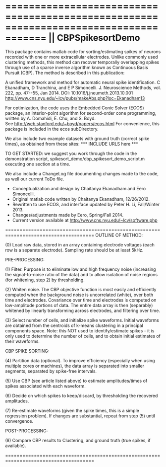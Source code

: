 =====================================================================================
||  CBPSpikesortDemo 
=====================================================================================

This package contains matlab code for sorting/estimating spikes of
neurons recorded with one or more extracellular electrodes.  Unlike
commonly used clustering methods, this method can recover temporally
overlapping spikes through use of a sparse inverse algorithm known as
Continuous Basis Pursuit (CBP).  The method is described in this
publication:

   A unified framework and method for automatic neural spike identification.
     C Ekanadham, D Tranchina, and E P Simoncelli. J. Neuroscience Methods,
     vol. 222, pp. 47--55, Jan 2014. DOI: 10.1016/j.jneumeth.2013.10.001
   http://www.cns.nyu.edu/~lcv/pubs/makeAbs.php?loc=Ekanadham13            

For optimization, the code uses the Embedded Conic Solver (ECOS)
package, an interior-point algorithm for second-order cone programming,
written by A. Domahidi, E. Chu, and S. Boyd.  
    See http://web.stanford.edu/~boyd/papers/ecos.html
For convenience, this package is included in the ecos subDirectory.

We also include two example datasets with ground truth (correct spike
times), as obtained from these sites:
*** INCLUDE URLS here ***

TO GET STARTED: we suggest you work through the code in the demonstration script, 
    spikesort_demo/cbp_spikesort_demo_script.m
executing one section at a time.

We also include a ChangeLog file documenting changes made to the code, as
well our current ToDo file.

* Conceptualization and design by Chaitanya Ekanadham and Eero Simoncelli.
* Original matlab code written by Chaitanya Ekanadham, 12/26/2012.
* Rewritten to use ECOS, and interface updated by Peter H. Li, Fall/Winter 2013.
* Changes/adjustments made by Eero, Spring/Fall 2014.
* Current version available at http://www.cns.nyu.edu/~lcv/software.php

=====================================================================================
OUTLINE OF METHOD:

(0) Load raw data, stored in an array containing electrode voltages
(each row is a separate electrode).  Sampling rate should be at least
5kHz.

PRE-PROCESSING:

(1) Filter. Purpose is to eliminate low and high frequency noise
(increasing the signal-to-noise ratio of the data) and to allow
isolation of noise regions (for whitening, step 2) by thresholding.

(2) Whiten noise.  The CBP objective function is most easily and
efficiently computed when the background noise is uncorrelated
(white), over both time and electrodes.  Covariance over time and
electrodes is computed on low-amplitude portions of data.  The entire
data array is then (separably) whitened by linearly transforming
across electrodes, and filtering over time.

(3) Select number of cells, and initialize spike waveforms.  Initial
waveforms are obtained from the centroids of k-means clustering in a
principal components space. Note: this NOT used to identify/estimate
spikes - it is only used to determine the number of cells, and to
obtain initial estimates of their waveforms.

CBP SPIKE SORTING:

(4) Partition data (optional).  To improve efficiency (especially when
using multiple cores or machines), the data array is separated into
smaller segments, separated by spike-free intervals.

(5) Use CBP (see article listed above) to estimate amplitudes/times of
spikes associated with each waveform.

(6) Decide on which spikes to keep/discard, by thresholding the
recovered amplitudes.

(7) Re-estimate waveforms (given the spike times, this is a simple
regression problem).  If changes are substantial, repeat from step (5)
until convergence.

POST-PROCESSING:

(8) Compare CBP results to Clustering, and ground truth (true spikes, if available).

=====================================================================================